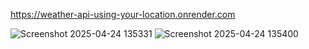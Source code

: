 https://weather-api-using-your-location.onrender.com



![Screenshot 2025-04-24 135331](https://github.com/user-attachments/assets/7978ff46-1cdd-419c-b095-dc067abb491b)
![Screenshot 2025-04-24 135400](https://github.com/user-attachments/assets/ec1c40d6-bafb-4d1a-8e76-469bdc5dc636)
